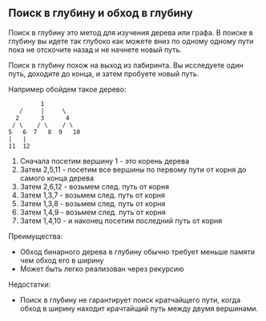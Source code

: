<h2>Поиск в глубину и обход в глубину</h2>

Поиск в глубину это метод для изучения дерева или графа. В поиске в глубину вы идете так глубоко как можете вниз по одному
одному пути пока не отскочите назад и не начнете новый путь.

Поиск в глубину похож на выход из лабиринта. Вы исследуете один путь, доходите до конца, и затем пробуете новый путь.

Например обойдем такое дерево:
```
         1
   /     |     \
  2      3      4
 / \    / \    / \
5   6  7   8  9   10
|   |
11  12
```

1. Сначала посетим вершину 1 - это корень дерева
2. Затем 2,5,11 - посетим все вершины по первому пути от корня до самого конца дерева
3. Затем 2,6,12 - возьмем след. путь от корня
4. Затем 1,3,7 - возьмем след. путь от корня
5. Затем 1,3,8 - возьмем след. путь от корня
6. Затем 1,4,9 - возьмем след. путь от корня
7. Затем 1,4,10 - и наконец посетим последний путь от корня

Преимущества:
* Обход бинарного дерева в глубину обычно требует меньше памяти чем обход его в ширину
* Может быть легко реализован через рекурсию

Недостатки:
* Поиск в глубину не гарантирует поиск кратчайщего пути, когда обход в ширину находит крачтайщий путь между двумя вершинами.

